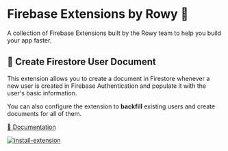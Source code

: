 # Firebase Extensions by Rowy 💜

A collection of Firebase Extensions built by the Rowy team to help you build your app
faster.

## 📝 Create Firestore User Document

This extension allows you to create a document in Firestore whenever a new user is created in Firebase Authentication and populate it with the user's basic information.

You can also configure the extension to **backfill** existing users and create documents for all of them.

[👀 Documentation](https://github.com/rowyio/firebase-extensions/tree/main/auth-create-firestore-user-doc)

[![install-extension](https://user-images.githubusercontent.com/35961879/201528504-4e99bfc7-8691-4151-b63d-0511097d7c18.png)](https://console.firebase.google.com/project/_/extensions/install?ref=rowy/auth-create-firestore-user-doc)
